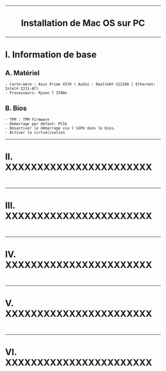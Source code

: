 --------------------------------------------------------------------------------------------------------------------------------
# <p align='center'> Installation de Mac OS sur PC </p>

--------------------------------------------------------------------------------------------------------------------------------
# I. Information de base
## A. Matériel
```
- Carte-mère : Asus Prime X570 ( Audio : Realtek® S1220A | Ethernet: Intel® I211-AT)
- Processeurs: Ryzen 7 3700x
```
## B. Bios
```
- TPM : TPM Firmware
- Démarrage par défaut: PCIe
- Désactiver le démarrage via l'iGPU dans le bios.
- Activer la virtualisation
```

--------------------------------------------------------------------------------------------------------------------------------
# II. XXXXXXXXXXXXXXXXXXXXXXX

<br />

--------------------------------------------------------------------------------------------------------------------------------
# III. XXXXXXXXXXXXXXXXXXXXXXX

<br />

--------------------------------------------------------------------------------------------------------------------------------
# IV. XXXXXXXXXXXXXXXXXXXXXXX

<br />

--------------------------------------------------------------------------------------------------------------------------------
# V. XXXXXXXXXXXXXXXXXXXXXXX

<br />

--------------------------------------------------------------------------------------------------------------------------------
# VI. XXXXXXXXXXXXXXXXXXXXXXX

<br />
